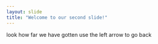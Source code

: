 ```yaml
---
layout: slide
title: "Welcome to our second slide!"
---
```

look how far we have gotten
use the left arrow to go back
